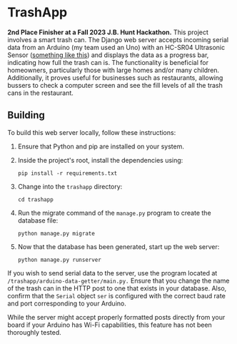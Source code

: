 # TrashApp

**2nd Place Finisher at a Fall 2023 J.B. Hunt Hackathon.** This project involves a smart trash can. The Django web server accepts incoming serial data from an Arduino (my team used an Uno) with an HC-SR04 Ultrasonic Sensor ([something like this](https://www.amazon.com/WWZMDiB-HC-SR04-Ultrasonic-Distance-Measuring/dp/B0B1MJJLJP?keywords=hc+sr04&qid=1699813868&sr=8-5)) and displays the data as a progress bar, indicating how full the trash can is. The functionality is beneficial for homeowners, particularly those with large homes and/or many children. Additionally, it proves useful for businesses such as restaurants, allowing bussers to check a computer screen and see the fill levels of all the trash cans in the restaurant.

## Building
To build this web server locally, follow these instructions:


1. Ensure that Python and pip are installed on your system.

2. Inside the project's root, install the dependencies using:
    ```
    pip install -r requirements.txt
    ```

3. Change into the `trashapp` directory: 
    ```
    cd trashapp
    ```
4. Run the migrate command of the `manage.py` program to create the database file:
    ```
    python manage.py migrate
    ```
5. Now that the database has been generated, start up the web server:
    ```
    python manage.py runserver
    ```

If you wish to send serial data to the server, use the program located at `/trashapp/arduino-data-getter/main.py.` Ensure that you change the name of the trash can in the HTTP post to one that exists in your database. Also, confirm that the `Serial` object `ser` is configured with the correct baud rate and port corresponding to your Arduino.

While the server might accept properly formatted posts directly from your board if your Arduino has Wi-Fi capabilities, this feature has not been thoroughly tested.